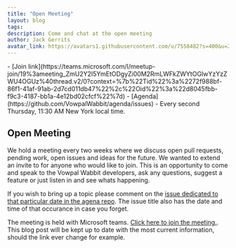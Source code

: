```yaml
---
title: "Open Meeting"
layout: blog
tags:
description: Come and chat at the open meeting
author: Jack Gerrits
avatar_link: https://avatars1.githubusercontent.com/u/7558482?s=400&u=21e4cca683799d65a20a4cf3d11d0c17853ef9cb&v=4
---
```


<div class="blog_highlight" markdown="1">
- [Join link](https://teams.microsoft.com/l/meetup-join/19%3ameeting_ZmU2Y2I5YmEtODgyZi00M2RmLWFkZWYtOGIwYzYzZWU4OGUz%40thread.v2/0?context=%7b%22Tid%22%3a%2272f988bf-86f1-41af-91ab-2d7cd011db47%22%2c%22Oid%22%3a%22d8045fbb-f9c3-4187-bb1a-4e12bd02cfcf%22%7d)
- [Agenda](https://github.com/VowpalWabbit/agenda/issues)
- Every second Thursday, 11:30 AM New York local time.
</div>

## Open Meeting

We hold a meeting every two weeks where we discuss open pull requests, pending work, open issues and ideas for the future. We wanted to extend an invite to for anyone who would like to join. This is an opportunity to come and speak to the Vowpal Wabbit developers, ask any questions, suggest a feature or just listen in and see whats happening.

If you wish to bring up a topic please comment on the [issue dedicated to that particular date in the agena repo](https://github.com/VowpalWabbit/agenda/issues). The issue title also has the date and time of that occurance in case you forget.

The meeting is held with Microsoft teams. [Click here to join the meeting.](https://teams.microsoft.com/l/meetup-join/19%3ameeting_ZmU2Y2I5YmEtODgyZi00M2RmLWFkZWYtOGIwYzYzZWU4OGUz%40thread.v2/0?context=%7b%22Tid%22%3a%2272f988bf-86f1-41af-91ab-2d7cd011db47%22%2c%22Oid%22%3a%22d8045fbb-f9c3-4187-bb1a-4e12bd02cfcf%22%7d). This blog post will be kept up to date with the most current information, should the link ever change for example.
